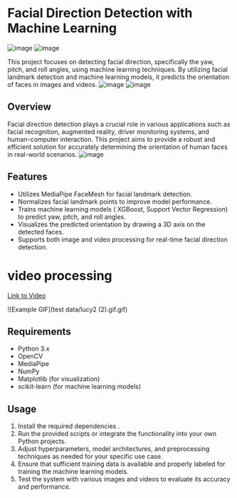 # Facial Direction Detection with Machine Learning
![image](https://github.com/MariamMahm0ud/-Facial-Direction-Detection-with-Machine-Learning/assets/159249412/159ba3e6-de88-4c76-be1e-247e4a2c2dd4)
![image](https://github.com/MariamMahm0ud/-Facial-Direction-Detection-with-Machine-Learning/assets/159249412/c6badc44-c980-4bc9-a9df-25d2b1e2e7a4)

This project focuses on detecting facial direction, specifically the yaw, pitch, and roll angles, using machine learning techniques. By utilizing facial landmark detection and machine learning models, it predicts the orientation of faces in images and videos.
![image](https://github.com/MariamMahm0ud/-Facial-Direction-Detection-with-Machine-Learning/assets/159249412/a3fe7448-da58-4391-be13-d2bd9462ffb7)
![image](https://github.com/MariamMahm0ud/-Facial-Direction-Detection-with-Machine-Learning/assets/159249412/8d1653ec-835a-4ee1-9217-86e94b23e9d5)

## Overview

Facial direction detection plays a crucial role in various applications such as facial recognition, augmented reality, driver monitoring systems, and human-computer interaction. This project aims to provide a robust and efficient solution for accurately determining the orientation of human faces in real-world scenarios.
![image](https://github.com/MariamMahm0ud/-Facial-Direction-Detection-with-Machine-Learning/assets/159249412/3f5e278f-eae8-4e7f-a9df-6b08665266a8)

## Features

- Utilizes MediaPipe FaceMesh for facial landmark detection.
- Normalizes facial landmark points to improve model performance.
- Trains machine learning models ( XGBoost, Support Vector Regression) to predict yaw, pitch, and roll angles.
- Visualizes the predicted orientation by drawing a 3D axis on the detected faces.
- Supports both image and video processing for real-time facial direction detection.
# video processing 

[Link to Video](https://drive.google.com/file/d/1BrmK384qTncyv5a_YST-RhSUDKumBTlk/view?usp=sharing)

![Example GIF](test data/lucy2 (2).gif.gif)


## Requirements

- Python 3.x
- OpenCV
- MediaPipe
- NumPy
- Matplotlib (for visualization)
- scikit-learn (for machine learning models)

## Usage

1. Install the required dependencies .
2. Run the provided scripts or integrate the functionality into your own Python projects.
3. Adjust hyperparameters, model architectures, and preprocessing techniques as needed for your specific use case.
4. Ensure that sufficient training data is available and properly labeled for training the machine learning models.
5. Test the system with various images and videos to evaluate its accuracy and performance.


